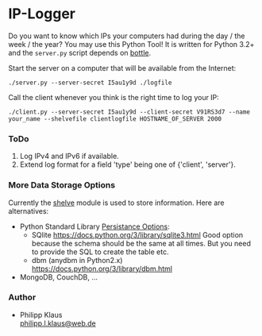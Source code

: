 
# IP-Logger

Do you want to know which IPs your computers had during the day / the week / the year?
You may use this Python Tool! It is written for Python 3.2+ and the `server.py` script
depends on [bottle](http://bottlepy.org).

Start the server on a computer that will be available from the Internet:

    ./server.py --server-secret I5au1y9d ./logfile

Call the client whenever you think is the right time to log your IP:

    ./client.py --server-secret I5au1y9d --client-secret V91RS3d7 --name your_name --shelvefile clientlogfile HOSTNAME_OF_SERVER 2000

### ToDo

1. Log IPv4 and IPv6 if available.
2. Extend log format for a field 'type' being one of {'client', 'server'}.

### More Data Storage Options

Currently the [shelve](https://docs.python.org/3/library/shelve.html) module is used to store information. Here are alternatives:

* Python Standard Library [Persistance Options](https://docs.python.org/3/library/persistence.html):
  * SQlite
    <https://docs.python.org/3/library/sqlite3.html>
    Good option because the schema should be the same at all times. But you need to provide the SQL to create the table etc.
  * dbm (anydbm in Python2.x)
    <https://docs.python.org/3/library/dbm.html>
* MongoDB, CouchDB, ...

### Author

* Philipp Klaus  
  <philipp.l.klaus@web.de>

